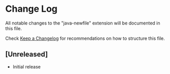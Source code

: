 # Change Log

All notable changes to the "java-newfile" extension will be documented in this file.

Check [Keep a Changelog](http://keepachangelog.com/) for recommendations on how to structure this file.

## [Unreleased]

- Initial release